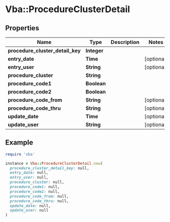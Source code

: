 # Vba::ProcedureClusterDetail

## Properties

| Name | Type | Description | Notes |
| ---- | ---- | ----------- | ----- |
| **procedure_cluster_detail_key** | **Integer** |  |  |
| **entry_date** | **Time** |  | [optional] |
| **entry_user** | **String** |  | [optional] |
| **procedure_cluster** | **String** |  |  |
| **procedure_code1** | **Boolean** |  |  |
| **procedure_code2** | **Boolean** |  |  |
| **procedure_code_from** | **String** |  | [optional] |
| **procedure_code_thru** | **String** |  | [optional] |
| **update_date** | **Time** |  | [optional] |
| **update_user** | **String** |  | [optional] |

## Example

```ruby
require 'vba'

instance = Vba::ProcedureClusterDetail.new(
  procedure_cluster_detail_key: null,
  entry_date: null,
  entry_user: null,
  procedure_cluster: null,
  procedure_code1: null,
  procedure_code2: null,
  procedure_code_from: null,
  procedure_code_thru: null,
  update_date: null,
  update_user: null
)
```

